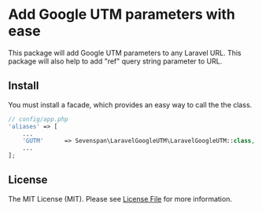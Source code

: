 # Add Google UTM parameters with ease

This package will add Google UTM parameters to any Laravel URL. 
This package will also help to add "ref" query string parameter to URL. 

## Install

You must install  a facade, which provides an easy way to call the the class.

```php
// config/app.php
'aliases' => [
    ...
    'GUTM'      => Sevenspan\LaravelGoogleUTM\LaravelGoogleUTM::class,
    ...
];
```
## License

The MIT License (MIT). Please see [License File](LICENSE) for more information.
